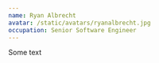 ```yaml
---
name: Ryan Albrecht
avatar: /static/avatars/ryanalbrecht.jpg
occupation: Senior Software Engineer
---
```


Some text

